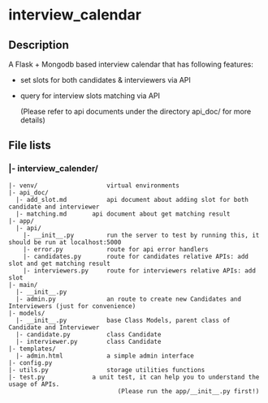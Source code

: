 # interview_calendar

## Description

A Flask + Mongodb based interview calendar that has following features:
* set slots for both candidates & interviewers via API
* query for interview slots matching via API

   (Please refer to api documents under the directory api_doc/ for more details)




## File lists

 ### |- interview_calender/
    |- venv/                   virtual environments
    |- api_doc/
      |- add_slot.md           api document about adding slot for both candidate and interviewer
      |- matching.md	   api document about get matching result
	|- app/
	  |- api/      
        |- __init__.py         run the server to test by running this, it should be run at localhost:5000
        |- error.py            route for api error handlers
        |- candidates.py       route for candidates relative APIs: add slot and get matching result
        |- interviewers.py     route for interviewers relative APIs: add slot
    |- main/
      |- __init__.py
      |- admin.py              an route to create new Candidates and Interviewers (just for convenience)
    |- models/
      |- __init__.py           base Class Models, parent class of Candidate and Interviewer
      |- candidate.py          class Candidate
      |- interviewer.py        class Candidate
    |- templates/
      |- admin.html            a simple admin interface
    |- config.py                 
    |- utils.py                storage utilities functions
    |- test.py 	           a unit test, it can help you to understand the usage of APIs. 
                                  (Please run the app/__init__.py first!)                              
 

